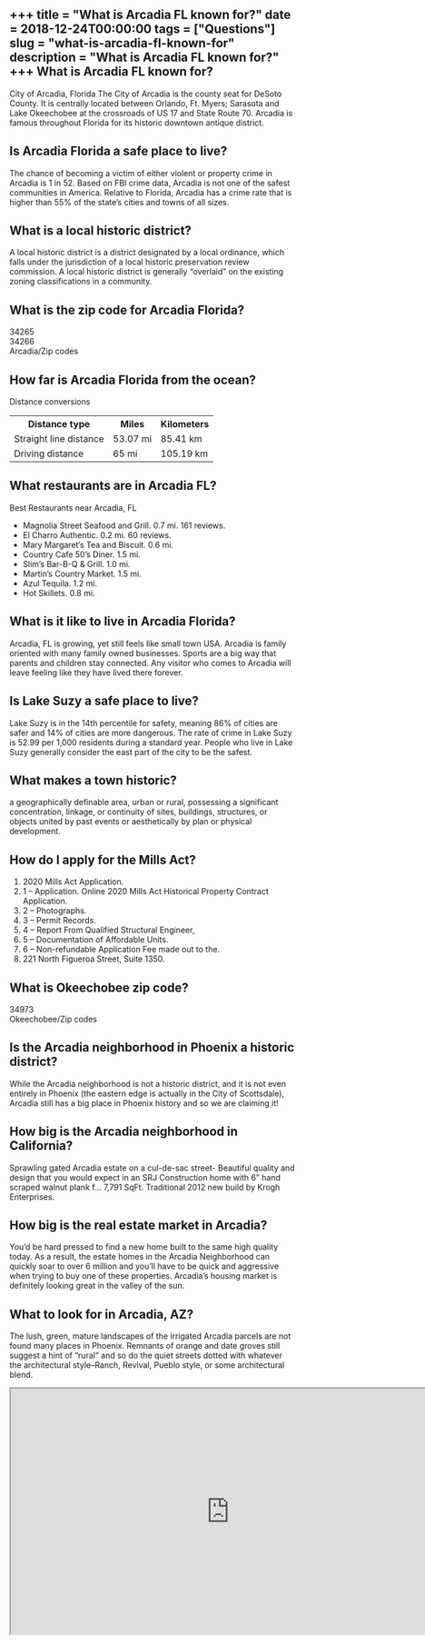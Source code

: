 +++
title = "What is Arcadia FL known for?"
date = 2018-12-24T00:00:00
tags = ["Questions"]
slug = "what-is-arcadia-fl-known-for"
description = "What is Arcadia FL known for?"
+++
What is Arcadia FL known for?
-----------------------------

City of Arcadia, Florida The City of Arcadia is the county seat for DeSoto County. It is centrally located between Orlando, Ft. Myers; Sarasota and Lake Okeechobee at the crossroads of US 17 and State Route 70. Arcadia is famous throughout Florida for its historic downtown antique district.

Is Arcadia Florida a safe place to live?
----------------------------------------

The chance of becoming a victim of either violent or property crime in Arcadia is 1 in 52. Based on FBI crime data, Arcadia is not one of the safest communities in America. Relative to Florida, Arcadia has a crime rate that is higher than 55% of the state’s cities and towns of all sizes.

What is a local historic district?
----------------------------------

A local historic district is a district designated by a local ordinance, which falls under the jurisdiction of a local historic preservation review commission. A local historic district is generally “overlaid” on the existing zoning classifications in a community.

What is the zip code for Arcadia Florida?
-----------------------------------------

 34265  
34266  
Arcadia/Zip codes

How far is Arcadia Florida from the ocean?
------------------------------------------

Distance conversions

<table><tr><th>Distance type</th><th>Miles</th><th>Kilometers</th></tr><tr><td>Straight line distance</td><td>53.07 mi</td><td>85.41 km</td></tr><tr><td>Driving distance</td><td>65 mi</td><td>105.19 km</td></tr></table>

What restaurants are in Arcadia FL?
-----------------------------------

Best Restaurants near Arcadia, FL

- Magnolia Street Seafood and Grill. 0.7 mi. 161 reviews.
- El Charro Authentic. 0.2 mi. 60 reviews.
- Mary Margaret’s Tea and Biscuit. 0.6 mi.
- Country Cafe 50’s Diner. 1.5 mi.
- Slim’s Bar-B-Q &amp; Grill. 1.0 mi.
- Martin’s Country Market. 1.5 mi.
- Azul Tequila. 1.2 mi.
- Hot Skillets. 0.8 mi.

What is it like to live in Arcadia Florida?
-------------------------------------------

Arcadia, FL is growing, yet still feels like small town USA. Arcadia is family oriented with many family owned businesses. Sports are a big way that parents and children stay connected. Any visitor who comes to Arcadia will leave feeling like they have lived there forever.

Is Lake Suzy a safe place to live?
----------------------------------

Lake Suzy is in the 14th percentile for safety, meaning 86% of cities are safer and 14% of cities are more dangerous. The rate of crime in Lake Suzy is 52.99 per 1,000 residents during a standard year. People who live in Lake Suzy generally consider the east part of the city to be the safest.

What makes a town historic?
---------------------------

a geographically definable area, urban or rural, possessing a significant concentration, linkage, or continuity of sites, buildings, structures, or objects united by past events or aesthetically by plan or physical development.

How do I apply for the Mills Act?
---------------------------------

1. 2020 Mills Act Application.
2. 1 – Application. Online 2020 Mills Act Historical Property Contract Application.
3. 2 – Photographs.
4. 3 – Permit Records.
5. 4 – Report From Qualified Structural Engineer,
6. 5 – Documentation of Affordable Units.
7. 6 – Non-refundable Application Fee made out to the.
8. 221 North Figueroa Street, Suite 1350.

What is Okeechobee zip code?
----------------------------

34973  
Okeechobee/Zip codes

Is the Arcadia neighborhood in Phoenix a historic district?
-----------------------------------------------------------

While the Arcadia neighborhood is not a historic district, and it is not even entirely in Phoenix (the eastern edge is actually in the City of Scottsdale), Arcadia still has a big place in Phoenix history and so we are claiming it!

How big is the Arcadia neighborhood in California?
--------------------------------------------------

Sprawling gated Arcadia estate on a cul-de-sac street- Beautiful quality and design that you would expect in an SRJ Construction home with 6” hand scraped walnut plank f… 7,791 SqFt. Traditional 2012 new build by Krogh Enterprises.

How big is the real estate market in Arcadia?
---------------------------------------------

You’d be hard pressed to find a new home built to the same high quality today. As a result, the estate homes in the Arcadia Neighborhood can quickly soar to over 6 million and you’ll have to be quick and aggressive when trying to buy one of these properties. Arcadia’s housing market is definitely looking great in the valley of the sun.

What to look for in Arcadia, AZ?
--------------------------------

The lush, green, mature landscapes of the irrigated Arcadia parcels are not found many places in Phoenix. Remnants of orange and date groves still suggest a hint of “rural” and so do the quiet streets dotted with whatever the architectural style–Ranch, Revival, Pueblo style, or some architectural blend.

<iframe allow="accelerometer; autoplay; clipboard-write; encrypted-media; gyroscope; picture-in-picture" allowfullscreen="" class="__youtube_prefs__  epyt-is-override  no-lazyload" data-no-lazy="1" data-origheight="433" data-origwidth="770" data-skipgform_ajax_framebjll="" height="433" id="_ytid_67646" loading="lazy" src="https://www.youtube.com/embed/R2tomT89RKs?enablejsapi=1&autoplay=0&cc_load_policy=0&cc_lang_pref=&iv_load_policy=1&loop=0&modestbranding=0&rel=1&fs=1&playsinline=0&autohide=2&theme=dark&color=red&controls=1&" title="YouTube player" width="770"></iframe>